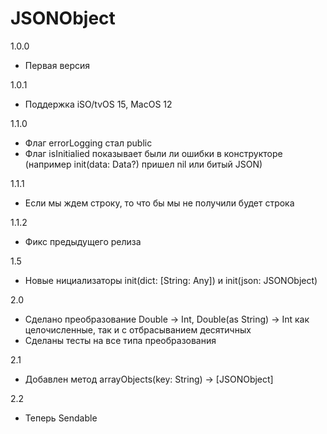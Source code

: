 # JSONObject

1.0.0
- Первая версия

1.0.1
- Поддержка iSO/tvOS 15, MacOS 12

1.1.0
- Флаг errorLogging стал public
- Флаг isInitialied показывает были ли ошибки в конструкторе (например init(data: Data?) пришел nil или битый JSON)

1.1.1
- Если мы ждем строку, то что бы мы не получили будет строка

1.1.2
- Фикс предыдущего релиза 

1.5
- Новые нициализаторы init(dict: [String: Any]) и init(json: JSONObject)

2.0
- Сделано преобразование Double -> Int, Double(as String) -> Int как целочисленные, так и с отбрасыванием десятичных
- Сделаны тесты на все типа преобразования

2.1
- Добавлен метод arrayObjects(key: String) -> [JSONObject]

2.2
- Теперь Sendable
